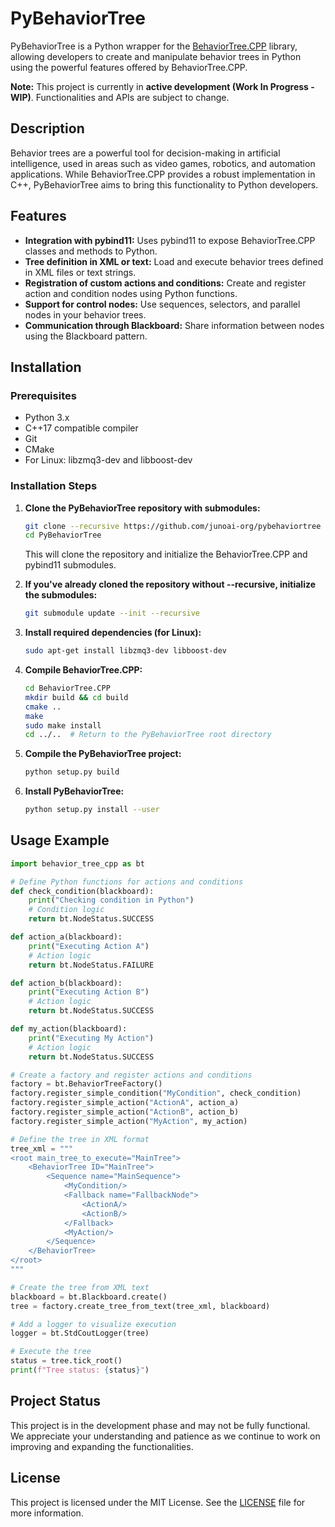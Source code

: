 # PyBehaviorTree

PyBehaviorTree is a Python wrapper for the [BehaviorTree.CPP](https://github.com/BehaviorTree/BehaviorTree.CPP) library, allowing developers to create and manipulate behavior trees in Python using the powerful features offered by BehaviorTree.CPP.

**Note:** This project is currently in **active development (Work In Progress - WIP)**. Functionalities and APIs are subject to change.

## Description

Behavior trees are a powerful tool for decision-making in artificial intelligence, used in areas such as video games, robotics, and automation applications. While BehaviorTree.CPP provides a robust implementation in C++, PyBehaviorTree aims to bring this functionality to Python developers.

## Features

- **Integration with pybind11:** Uses pybind11 to expose BehaviorTree.CPP classes and methods to Python.
- **Tree definition in XML or text:** Load and execute behavior trees defined in XML files or text strings.
- **Registration of custom actions and conditions:** Create and register action and condition nodes using Python functions.
- **Support for control nodes:** Use sequences, selectors, and parallel nodes in your behavior trees.
- **Communication through Blackboard:** Share information between nodes using the Blackboard pattern.

## Installation

### Prerequisites

- Python 3.x
- C++17 compatible compiler
- Git
- CMake
- For Linux: libzmq3-dev and libboost-dev

### Installation Steps

1. **Clone the PyBehaviorTree repository with submodules:**

   ```bash
   git clone --recursive https://github.com/junoai-org/pybehaviortree
   cd PyBehaviorTree
   ```

   This will clone the repository and initialize the BehaviorTree.CPP and pybind11 submodules.

2. **If you've already cloned the repository without --recursive, initialize the submodules:**

   ```bash
   git submodule update --init --recursive
   ```

3. **Install required dependencies (for Linux):**

   ```bash
   sudo apt-get install libzmq3-dev libboost-dev
   ```

4. **Compile BehaviorTree.CPP:**

   ```bash
   cd BehaviorTree.CPP
   mkdir build && cd build
   cmake ..
   make
   sudo make install
   cd ../..  # Return to the PyBehaviorTree root directory
   ```

5. **Compile the PyBehaviorTree project:**

   ```bash
   python setup.py build
   ```

6. **Install PyBehaviorTree:**

   ```bash
   python setup.py install --user
   ```

## Usage Example

```python
import behavior_tree_cpp as bt

# Define Python functions for actions and conditions
def check_condition(blackboard):
    print("Checking condition in Python")
    # Condition logic
    return bt.NodeStatus.SUCCESS

def action_a(blackboard):
    print("Executing Action A")
    # Action logic
    return bt.NodeStatus.FAILURE

def action_b(blackboard):
    print("Executing Action B")
    # Action logic
    return bt.NodeStatus.SUCCESS

def my_action(blackboard):
    print("Executing My Action")
    # Action logic
    return bt.NodeStatus.SUCCESS

# Create a factory and register actions and conditions
factory = bt.BehaviorTreeFactory()
factory.register_simple_condition("MyCondition", check_condition)
factory.register_simple_action("ActionA", action_a)
factory.register_simple_action("ActionB", action_b)
factory.register_simple_action("MyAction", my_action)

# Define the tree in XML format
tree_xml = """
<root main_tree_to_execute="MainTree">
    <BehaviorTree ID="MainTree">
        <Sequence name="MainSequence">
            <MyCondition/>
            <Fallback name="FallbackNode">
                <ActionA/>
                <ActionB/>
            </Fallback>
            <MyAction/>
        </Sequence>
    </BehaviorTree>
</root>
"""

# Create the tree from XML text
blackboard = bt.Blackboard.create()
tree = factory.create_tree_from_text(tree_xml, blackboard)

# Add a logger to visualize execution
logger = bt.StdCoutLogger(tree)

# Execute the tree
status = tree.tick_root()
print(f"Tree status: {status}")
```

## Project Status

This project is in the development phase and may not be fully functional. We appreciate your understanding and patience as we continue to work on improving and expanding the functionalities.

## License

This project is licensed under the MIT License. See the [LICENSE](LICENSE) file for more information.
